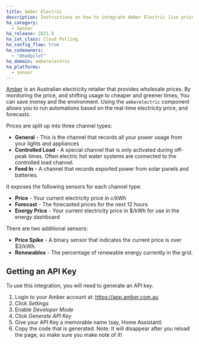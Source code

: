```yaml
---
title: Amber Electric
description: Instructions on how to integrate Amber Electric live prices within Home Assistant.
ha_category:
  - Sensor
ha_release: 2021.9
ha_iot_class: Cloud Polling
ha_config_flow: true
ha_codeowners:
  - "@madpilot"
ha_domain: amberelectric
ha_platforms:
  - sensor
---
```


[Amber](https://www.amber.com.au/) is an Australian electricity retailer that provides wholesale prices. By monitoring the price, and shifting usage to cheaper and greener times, You can save money and the environment. Using the `amberelectric` component allows you to run automations based on the real-time electricity price, and forecasts.

Prices are split up into three channel types:

- **General** - This is the channel that records all your power usage from your lights and appliances
- **Controlled Load** - A special channel that is only activated during off-peak times. Often electric hot water systems are connected to the controlled load channel.
- **Feed In** - A channel that records exported power from solar panels and batteries.

It exposes the following sensors for each channel type:

- **Price** - Your current electricity price in c/kWh
- **Forecast** - The forecasted prices for the next 12 hours
- **Energy Price** - Your current electricity price in $/kWh for use in the energy dashboard

There are two additional sensors:

- **Price Spike** - A binary sensor that indicates the current price is over $3/kWh.
- **Renewables** - The percentage of renewable energy currently in the grid.

## Getting an API Key

To use this integration, you will need to generate an API key.

1. Login to your Amber account at: https://app.amber.com.au
2. Click _Settings_
3. Enable _Developer Mode_
4. Click _Generate API Key_
5. Give your API Key a memorable name (say, Home Assistant)
6. Copy the code that is generated. Note: It will disappear after you reload the page, so make sure you make note of it!
